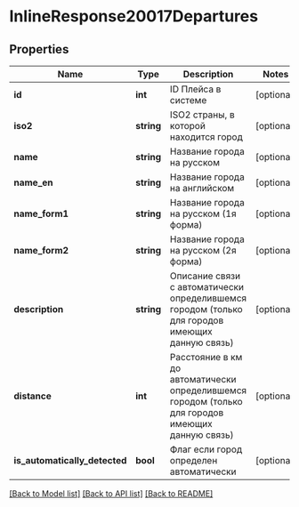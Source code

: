 # InlineResponse20017Departures

## Properties
Name | Type | Description | Notes
------------ | ------------- | ------------- | -------------
**id** | **int** | ID Плейса в системе | [optional] 
**iso2** | **string** | ISO2 страны, в которой находится город | [optional] 
**name** | **string** | Название города на русском | [optional] 
**name_en** | **string** | Название города на английском | [optional] 
**name_form1** | **string** | Название города на русском (1я форма) | [optional] 
**name_form2** | **string** | Название города на русском (2я форма) | [optional] 
**description** | **string** | Описание связи с автоматически определившемся городом (только для городов имеющих данную связь) | [optional] 
**distance** | **int** | Расстояние в км до автоматически определившемся городом (только для городов имеющих данную связь) | [optional] 
**is_automatically_detected** | **bool** | Флаг если город определен автоматически | [optional] 

[[Back to Model list]](../../README.md#documentation-for-models) [[Back to API list]](../../README.md#documentation-for-api-endpoints) [[Back to README]](../../README.md)

